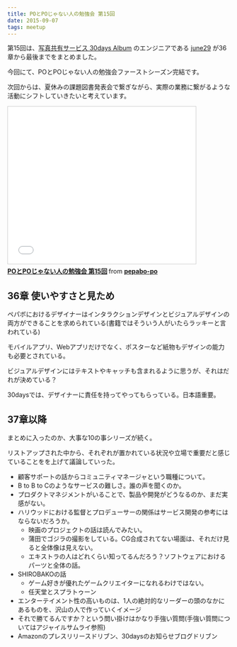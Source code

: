 ```yaml
---
title: POとPOじゃない人の勉強会 第15回
date: 2015-09-07
tags: meetup
---
```

第15回は、[写真共有サービス 30days Album](https://30d.jp/) のエンジニアである [june29](https://twitter.com/june29) が36章から最後までをまとめました。

今回にて、POとPOじゃない人の勉強会ファーストシーズン完結です。

次回からは、夏休みの課題図書発表会で繋ぎながら、実際の業務に繋がるような活動にシフトしていきたいと考えています。

<iframe src="//www.slideshare.net/slideshow/embed_code/key/NvU1BaGjDHBGc8" width="425" height="355" frameborder="0" marginwidth="0" marginheight="0" scrolling="no" style="border:1px solid #CCC; border-width:1px; margin-bottom:5px; max-width: 100%;" allowfullscreen> </iframe> <div style="margin-bottom:5px"> <strong> <a href="//www.slideshare.net/pepabo-po/popo-15" title="POとPOじゃない人の勉強会 第15回" target="_blank">POとPOじゃない人の勉強会 第15回</a> </strong> from <strong><a href="//www.slideshare.net/pepabo-po" target="_blank">pepabo-po</a></strong> </div>

## 36章 使いやすさと見ため

ペパボにおけるデザイナーはインタラクションデザインとビジュアルデザインの両方ができることを求められている(書籍ではそういう人がいたらラッキーと言われている)

モバイルアプリ、Webアプリだけでなく、ポスターなど紙物もデザインの能力も必要とされている。

ビジュアルデザインにはテキストやキャッチも含まれるように思うが、それはだれが決めている？

30daysでは、デザイナーに責任を持ってやってもらっている。日本語重要。

## 37章以降

まとめに入ったのか、大事な10の事シリーズが続く。

リストアップされた中から、それぞれが置かれている状況や立場で重要だと感じていることをを上げて議論していった。

- 顧客サポートの話からコミュニティマネージャという職種について。
- B to B to Cのようなサービスの難しさ。誰の声を聞くのか。
- プロダクトマネジメントがいることで、製品や開発がどうなるのか、まだ実感がない。
- ハリウッドにおける監督とプロデューサーの関係はサービス開発の参考にはならないだろうか。
  - 映画のプロジェクトの話は読んでみたい。
  - 蒲田でゴジラの撮影をしている。CG合成されてない場面は、それだけ見ると全体像は見えない。
  - エキストラの人はどれくらい知ってるんだろう？ソフトウェアにおけるパーツと全体の話。
- SHIROBAKOの話
  - ゲーム好きが優れたゲームクリエイターになれるわけではない。
  - 任天堂とスプラトゥーン
- エンターテイメント性の高いものは、1人の絶対的なリーダーの頭のなかにあるものを、沢山の人で作っていくイメージ
- それで勝てるんですか？という問い掛けはかなり手強い質問(手強い質問についてはアジャイルサムライ参照)
- Amazonのプレスリリースドリブン、30daysのお知らせブログドリブン
